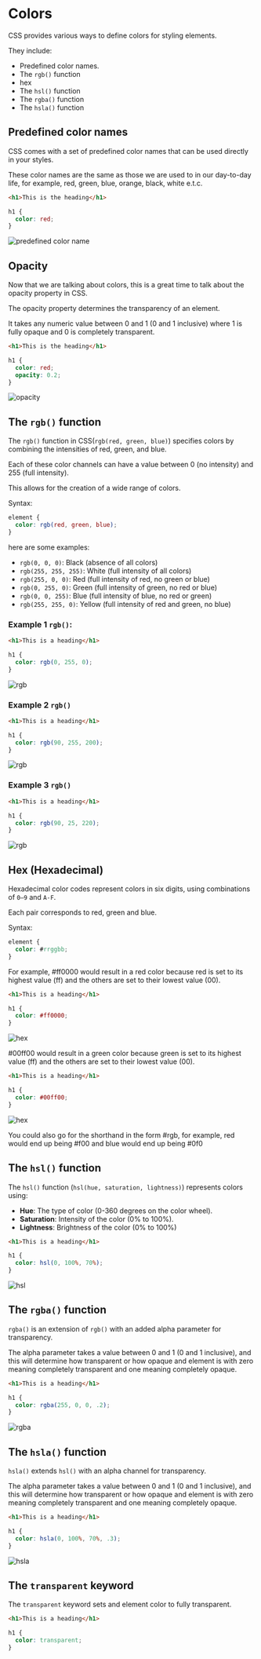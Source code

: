# Colors

CSS provides various ways to define colors for styling elements.

They include:

- Predefined color names.
- The `rgb()` function
- hex
- The `hsl()` function
- The `rgba()` function
- The `hsla()` function

## Predefined color names

CSS comes with a set of predefined color names that can be used directly in your styles.

These color names are the same as those we are used to in our day-to-day life, for example, red, green, blue, orange,
black, white e.t.c.

```HTML
<h1>This is the heading</h1>
```

```CSS
h1 {
  color: red;
}
```

![predefined color name](predefined-color-name-output.png)

## Opacity

Now that we are talking about colors, this is a great time to talk about the opacity property in CSS.

The opacity property determines the transparency of an element.

It takes any numeric value between 0 and 1 (0 and 1 inclusive) where 1 is fully opaque and 0 is completely transparent.

```HTML
<h1>This is the heading</h1>
```

```CSS
h1 {
  color: red;
  opacity: 0.2;
}
```

![opacity](opacity.png)

## The `rgb()` function

The `rgb()` function in CSS(`rgb(red, green, blue)`) specifies colors by combining the intensities of red, green, and blue.

Each of these color channels can have a value between 0 (no intensity) and 255 (full intensity).

This allows for the creation of a wide range of colors.

Syntax:

```CSS
element {
  color: rgb(red, green, blue);
}
```

here are some examples:

- `rgb(0, 0, 0)`: Black (absence of all colors)
- `rgb(255, 255, 255)`: White (full intensity of all colors)
- `rgb(255, 0, 0)`: Red (full intensity of red, no green or blue)
- `rgb(0, 255, 0)`: Green (full intensity of green, no red or blue)
- `rgb(0, 0, 255)`: Blue (full intensity of blue, no red or green)
- `rgb(255, 255, 0)`: Yellow (full intensity of red and green, no blue)

### Example 1 `rgb()`:

```HTML
<h1>This is a heading</h1>
```

```CSS
h1 {
  color: rgb(0, 255, 0);
}
```

![rgb](rgb.png)

### Example 2 `rgb()`

```HTML
<h1>This is a heading</h1>
```

```CSS
h1 {
  color: rgb(90, 255, 200);
}
```

![rgb](rgb-2.png)

### Example 3 `rgb()`

```HTML
<h1>This is a heading</h1>
```

```CSS
h1 {
  color: rgb(90, 25, 220);
}
```

![rgb](rgb-3.png)

## Hex (Hexadecimal)

Hexadecimal color codes represent colors in six digits, using combinations of `0–9` and `A-F`.

Each pair corresponds to red, green and blue.

Syntax:

```CSS
element {
  color: #rrggbb;
}
```

For example, #ff0000 would result in a red color because red is set to its highest value (ff) and the others are set to
their lowest value (00).

```HTML
<h1>This is a heading</h1>
```

```CSS
h1 {
  color: #ff0000;
}
```

![hex](hex-1.png)

#00ff00 would result in a green color because green is set to its highest value (ff) and the others are set to their
lowest value (00).

```HTML
<h1>This is a heading</h1>
```

```CSS
h1 {
  color: #00ff00;
}
```

![hex](hex-2.png)

You could also go for the shorthand in the form #rgb, for example, red would end up being #f00 and blue would end up
being #0f0

## The `hsl()` function

The `hsl()` function (`hsl(hue, saturation, lightness)`) represents colors using:

- **Hue**: The type of color (0-360 degrees on the color wheel).
- **Saturation**: Intensity of the color (0% to 100%).
- **Lightness**: Brightness of the color (0% to 100%)

```HTML
<h1>This is a heading</h1>
```

```CSS
h1 {
  color: hsl(0, 100%, 70%);
}
```

![hsl](hsl.png)

## The `rgba()` function

`rgba()` is an extension of `rgb()` with an added alpha parameter for transparency.

The alpha parameter takes a value between 0 and 1 (0 and 1 inclusive), and this will determine how transparent or how
opaque and element is with zero meaning completely transparent and one meaning completely opaque.

```HTML
<h1>This is a heading</h1>
```

```CSS
h1 {
  color: rgba(255, 0, 0, .2);
}
```

![rgba](rgba.png)

## The `hsla()` function

`hsla()` extends `hsl()` with an alpha channel for transparency.

The alpha parameter takes a value between 0 and 1 (0 and 1 inclusive), and this will determine how transparent or how
opaque and element is with zero meaning completely transparent and one meaning completely opaque.

```HTML
<h1>This is a heading</h1>
```

```CSS
h1 {
  color: hsla(0, 100%, 70%, .3);
}
```

![hsla](hsla.png)

## The `transparent` keyword

The `transparent` keyword sets and element color to fully transparent.

```HTML
<h1>This is a heading</h1>
```

```CSS
h1 {
  color: transparent;
}
```
